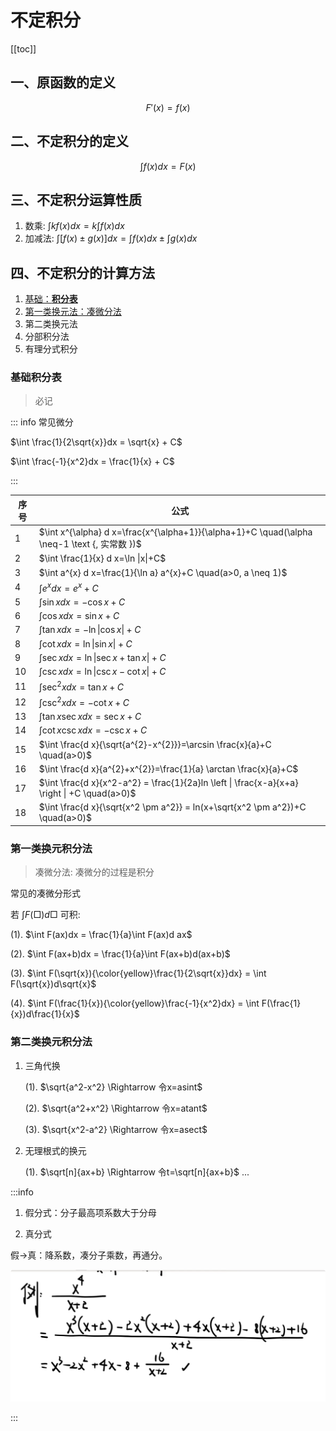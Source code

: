 # 不定积分

[[toc]]

## 一、原函数的定义

$$ F'(x) = f(x) $$

## 二、不定积分的定义

$$ \int f(x)dx = F(x) $$

## 三、不定积分运算性质

1. 数乘:
$\int kf(x)dx = k\int f(x)dx$
2. 加减法:
$\int [f(x) \pm g(x)]dx = \int f(x)dx \pm \int g(x)dx$

## 四、不定积分的计算方法

1. [基础：**积分表**](#基础积分表)
2. [第一类换元法：凑微分法](#第一类换元积分法)
3. 第二类换元法
4. 分部积分法
5. 有理分式积分

### 基础积分表

> 必记

::: info 常见微分

$\int \frac{1}{2\sqrt{x}}dx = \sqrt{x} + C$

$\int \frac{-1}{x^2}dx = \frac{1}{x} + C$

:::

| 序号 | 公式 |
| --- | --- |
| 1 |  $\int x^{\alpha} d x=\frac{x^{\alpha+1}}{\alpha+1}+C \quad(\alpha \neq-1 \text {, 实常数 })$ |
| 2 | $\int \frac{1}{x} d x=\ln \|x\|+C$ |
| 3 | $\int a^{x} d x=\frac{1}{\ln a} a^{x}+C \quad(a>0, a \neq 1)$ |
| 4 | $\int e^{x} d x=e^{x}+C$ |
| 5 | $\int \sin x d x=-\cos x+C$ |
| 6 | $\int \cos x d x=\sin x+C$ |
| 7 | $\int \tan x d x=-\ln \|\cos x\|+C$ |
| 8 | $\int \cot x d x=\ln \|\sin x\|+C$ |
| 9 | $\int \sec x d x=\ln \|\sec x+\tan x\|+C$ |
| 10 | $\int \csc x d x=\ln \|\csc x-\cot x\|+C$ |
| 11 | $\int \sec ^{2} x d x=\tan x+C$ |
| 12 | $\int \csc ^{2} x d x=-\cot x+C$ |
| 13 | $\int \tan x \sec x d x=\sec x+C$ |
| 14 | $\int \cot x \csc x d x=-\csc x+C$ |
| 15 | $\int \frac{d x}{\sqrt{a^{2}-x^{2}}}=\arcsin \frac{x}{a}+C \quad(a>0)$ |
| 16 | $\int \frac{d x}{a^{2}+x^{2}}=\frac{1}{a} \arctan \frac{x}{a}+C$ |
| 17 | $\int \frac{d x}{x^2-a^2} = \frac{1}{2a}ln \left \|  \frac{x-a}{x+a} \right \| +C \quad(a>0)$ |
| 18 | $\int \frac{d x}{\sqrt{x^2 \pm a^2}} = ln(x+\sqrt{x^2 \pm a^2})+C \quad(a>0)$ |

### 第一类换元积分法

> 凑微分法: 凑微分的过程是积分

常见的凑微分形式

若 $\int F(\Box)d\Box$ 可积:

(1). $\int F(ax)dx = \frac{1}{a}\int F(ax)d ax$

(2). $\int F(ax+b)dx = \frac{1}{a}\int F(ax+b)d(ax+b)$

(3). $\int F(\sqrt{x}){\color{yellow}\frac{1}{2\sqrt{x}}dx} = \int F(\sqrt{x})d\sqrt{x}$

(4). $\int F(\frac{1}{x}){\color{yellow}\frac{-1}{x^2}dx} = \int F(\frac{1}{x})d\frac{1}{x}$

### 第二类换元积分法

1. 三角代换

    (1). $\sqrt{a^2-x^2} \Rightarrow 令x=asint$

    (2). $\sqrt{a^2+x^2} \Rightarrow 令x=atant$

    (3). $\sqrt{x^2-a^2} \Rightarrow 令x=asect$

2. 无理根式的换元

    (1). $\sqrt[n]{ax+b} \Rightarrow 令t=\sqrt[n]{ax+b}$
    ...

:::info

1. 假分式：分子最高项系数大于分母

2. 真分式

假->真：降系数，凑分子乘数，再通分。

![假分式转真分式](./image/分式转换.png)

:::
